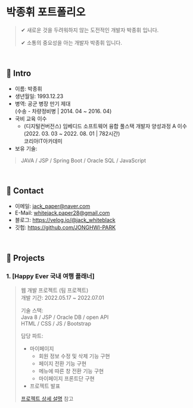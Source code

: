 # 박종휘 포트폴리오
>✔ 새로운 것을 두려워하지 않는 도전적인 개발자 박종휘 입니다.
>
>✔ 소통의 중요성을 아는 개발자 박종휘 입니다.

</br>

## :pushpin: Intro
- 이름: 박종휘
- 생년월일: 1993.12.23
- 병역: 공군 병장 만기 제대 <br>
        (수송 - 차량정비병 | 2014. 04 ~ 2016. 04)
- 국비 교육 이수
    - (디지털컨버전스) 임베디드 소프트웨어 융합 풀스택 개발자 양성과정 A 이수 <br>
      (2022. 03. 03 ~ 2022. 08. 01 | 782시간) <br>
      코리아IT아카데미
- 보유 기술:
> JAVA / JSP / Spring Boot / Oracle SQL / JavaScript

</br>

## :pushpin: Contact
- 이메일: jack_paper@naver.com
- E-Mail: whitejack.paper28@gmail.com
- 블로그: https://velog.io/@jack_whiteblack
- 깃헙: https://github.com/JONGHWI-PARK

</br>

## :pushpin: Projects
### 1. [Happy Ever 국내 여행 플래너]
>웹 개발 프로젝트  (팀 프로젝트)  
>개발 기간: 2022.05.17 ~ 2022.07.01  
>  
>기술 스택:  
>Java 8 / JSP / Oracle DB / open API  
>HTML / CSS / JS / Bootstrap
> 
>담당 파트: 
> - 마이페이지 
>   - 회원 정보 수정 및 삭제 기능 구현  
>   - 페이지 전환 기능 구현 
>   - 메뉴에 따른 창 전환 기능 구현  
>   - 마이페이지 프론트단 구현  
> - 프로젝트 발표  
>
>[프로젝트 상세 설명](https://github.com/JONGHWI-PARK/team-project_HappyEver-Travel-Planner) 참고
